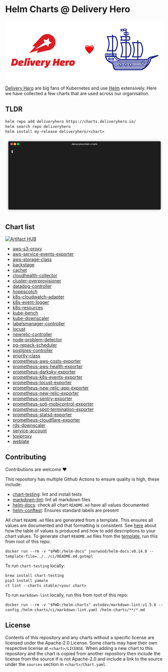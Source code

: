 # Helm Charts @ Delivery Hero

[![Delivery Hero ❤️ Helm](img/banner.png)](#)

[Delivery Hero](https://www.deliveryhero.com/) are big fans of Kubernetes and use [Helm](https://helm.sh/) extensively. Here we have collected a few charts that are used across our organisation.

## TLDR

```console
helm repo add deliveryhero https://charts.deliveryhero.io/
helm search repo deliveryhero
helm install my-release deliveryhero/<chart>
```

[![adding deliveryhero chart repo](img/add-repo.gif)](#)

## Chart list

[![Artifact HUB](https://img.shields.io/endpoint?url=https://artifacthub.io/badge/repository/deliveryhero)](https://artifacthub.io/packages/search?repo=deliveryhero)

- [aws-s3-proxy](stable/aws-s3-proxy)
- [aws-service-events-exporter](stable/aws-service-events-exporter)
- [aws-storage-class](stable/aws-storage-class)
- [backstage](stable/backstage)
- [cachet](stable/cachet)
- [cloudhealth-collector](stable/cloudhealth-collector)
- [cluster-overprovisioner](stable/cluster-overprovisioner)
- [datadog-controller](stable/datadog-controller)
- [hoppscotch](stable/hoppscotch)
- [k8s-cloudwatch-adapter](stable/k8s-cloudwatch-adapter)
- [k8s-event-logger](stable/k8s-event-logger)
- [k8s-resources](stable/k8s-resources)
- [kube-bench](stable/kube-bench)
- [kube-downscaler](stable/kube-downscaler)
- [labelsmanager-controller](stable/labelsmanager-controller)
- [locust](stable/locust)
- [newrelic-controller](stable/newrelic-controller)
- [node-problem-detector](stable/node-problem-detector)
- [pg-repack-scheduler](stable/pg-repack-scheduler)
- [postgres-controller](stable/postgres-controller)
- [priority-class](stable/priority-class)
- [prometheus-aws-costs-exporter](stable/prometheus-aws-costs-exporter)
- [prometheus-aws-health-exporter](stable/prometheus-aws-health-exporter)
- [prometheus-darksky-exporter](stable/prometheus-darksky-exporter)
- [prometheus-k8s-events-exporter](stable/prometheus-k8s-events-exporter)
- [prometheus-locust-exporter](stable/prometheus-locust-exporter)
- [prometheus-new-relic-app-exporter](stable/prometheus-new-relic-app-exporter)
- [prometheus-new-relic-exporter](stable/prometheus-new-relic-exporter)
- [prometheus-sentry-exporter](stable/prometheus-sentry-exporter)
- [prometheus-soti-mobicontrol-exporter](stable/prometheus-soti-mobicontrol-exporter)
- [prometheus-spot-termination-exporter](stable/prometheus-spot-termination-exporter)
- [prometheus-statsd-exporter](stable/prometheus-statsd-exporter)
- [prometheus-cloudflare-exporter](stable/prometheus-cloudflare-exporter)
- [rds-downscaler](stable/rds-downscaler)
- [service-account](stable/service-account)
- [toxiproxy](stable/toxiproxy)
- [weblate](stable/weblate)

## Contributing

Contributions are welcome ❤️

This repository has multiple Github Actions to ensure quality is high, these include:

- [chart-testing](https://github.com/helm/chart-testing): lint and install tests
- [markdown-lint](https://github.com/avto-dev/markdown-lint): lint all markdown files
- [helm-docs](https://github.com/norwoodj/helm-docs): check all chart `README.md` have all values documented
- [helm-conftest](https://github.com/instrumenta/helm-conftest): Ensures standard labels are present

All chart `README.md` files are generated from a template. This ensures all values are documented and that formatting is consistent. See [here](https://github.com/norwoodj/helm-docs#valuesyaml-metadata) about how the table of values is produced and how to add descriptions to your chart values. To generate chart `README.md` files from the [template](ci/README.md.gotmpl), run this from root of this repo:

```console
docker run --rm -v "$PWD:/helm-docs" jnorwood/helm-docs:v0.14.0 --template-file=../../ci/README.md.gotmpl
```

To run `chart-testing` locally:

```console
brew install chart-testing
pip3 install yamale
ct lint --charts stable/<your chart>
```

To run `markdown-lint` locally, run this from root of this repo:

```console
docker run --rm -v "$PWD:/helm-charts" avtodev/markdown-lint:v1.5.0 --config /helm-charts/ci/markdown-lint.yaml /helm-charts/**/*.md
```

## License

Contents of this repository and any charts without a specific license are licensed under the Apache-2.0 License. Some charts may have their own respective license at `<chart>/LICENSE`. When adding a new chart to this repository and the chart is copied from another repository then include the license from the source if is not Apache-2.0 and include a link to the source under the `sources` section in `<chart>/Chart.yaml`.
